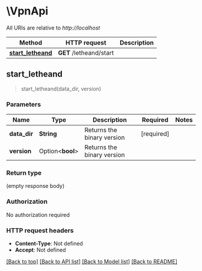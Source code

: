 # \VpnApi

All URIs are relative to *http://localhost*

Method | HTTP request | Description
------------- | ------------- | -------------
[**start_letheand**](VpnApi.md#start_letheand) | **GET** /letheand/start | 



## start_letheand

> start_letheand(data_dir, version)


### Parameters


Name | Type | Description  | Required | Notes
------------- | ------------- | ------------- | ------------- | -------------
**data_dir** | **String** | Returns the binary version | [required] |
**version** | Option<**bool**> | Returns the binary version |  |

### Return type

 (empty response body)

### Authorization

No authorization required

### HTTP request headers

- **Content-Type**: Not defined
- **Accept**: Not defined

[[Back to top]](#) [[Back to API list]](../README.md#documentation-for-api-endpoints) [[Back to Model list]](../README.md#documentation-for-models) [[Back to README]](../README.md)

